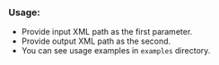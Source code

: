 ### Usage:
- Provide input XML path as the first parameter.
- Provide output XML path as the second.
- You can see usage examples in `examples` directory.